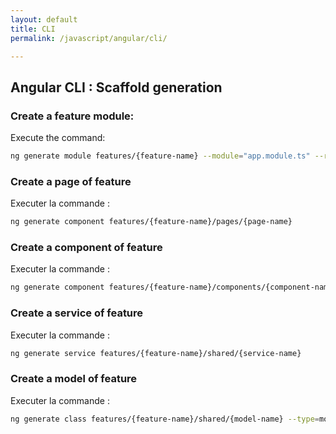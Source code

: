 ```yaml
---
layout: default
title: CLI
permalink: /javascript/angular/cli/

---
```


## Angular CLI : Scaffold generation

### Create a feature module:

Execute the command:

```bash
ng generate module features/{feature-name} --module="app.module.ts" --routing
```

### Create a page of feature

Executer la commande :

```bash
ng generate component features/{feature-name}/pages/{page-name}
```

### Create a component of feature

Executer la commande :

```bash
ng generate component features/{feature-name}/components/{component-name}
```

### Create a service of feature

Executer la commande :

```bash
ng generate service features/{feature-name}/shared/{service-name}
```

### Create a model of feature

Executer la commande :

```bash
ng generate class features/{feature-name}/shared/{model-name} --type=model
```
